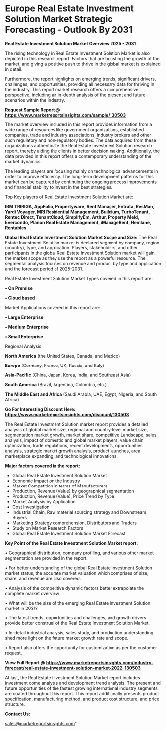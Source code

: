 # Europe Real Estate Investment Solution Market Strategic Forecasting - Outlook By 2031

<Strong> Real Estate Investment Solution Market Overview 2025 - 2031</strong>

The rising technology in Real Estate Investment Solution Market is also depicted in this research report. Factors that are boosting the growth of the market, and giving a positive push to thrive in the global market is explained in detail.

Furthermore, the report highlights on emerging trends, significant drivers, challenges, and opportunities, providing all necessary data for thriving in the industry. This report market research offers a comprehensive perspective, including an in-depth analysis of the present and future scenarios within the industry.

<strong>Request Sample Report @ <a href=https://www.marketreportsinsights.com/sample/130503>https://www.marketreportsinsights.com/sample/130503</a></strong>

The market overview included in this report provides information from a wide range of resources like government organizations, established companies, trade and industry associations, industry brokers and other such regulatory and non-regulatory bodies. The data acquired from these organizations authenticate the Real Estate Investment Solution research report, thereby aiding the clients in better decision making. Additionally, the data provided in this report offers a contemporary understanding of the market dynamics.

The leading players are focusing mainly on technological advancements in order to improve efficiency. The long-term development patterns for this market can be captured by continuing the ongoing process improvements and financial stability to invest in the best strategies.

Top Key players of Real Estate Investment Solution Market are:

<strong>IBM TRIRIGA, AppFolio, Propertyware, Rent Manager, Entrata, ResMan, Yardi Voyager, MRI Residential Management, Buildium, TurboTenant, Rentec Direct, TenantCloud, SimplifyEm, Arthur, Property Meld, Evercondo, Planon Real Estate Management, iManageRent, Hemlane, Rentables</strong>

<strong><b>Global Real Estate Investment Solution Market Scope and Size:</b></strong>
The Real Estate Investment Solution market is declared segment by company, region (country), type, and application. Players, stakeholders, and other participants in the global Real Estate Investment Solution market will gain the market scope as they use the report as a powerful resource. The segmental analysis focuses on revenue and product by type and application and the forecast period of 2025-2031.

Real Estate Investment Solution Market Types covered in this report are:

<strong>• On Premise

• Cloud based</strong>

Market Applications covered in this report are:

<strong>• Large Enterprise

• Medium Enterprise

• Small Enterprise</strong> 

Regional Analysis

<strong>North America</strong> (the United States, Canada, and Mexico)

<strong>Europe</strong> (Germany, France, UK, Russia, and Italy)

<strong>Asia-Pacific</strong> (China, Japan, Korea, India, and Southeast Asia)

<strong>South America</strong> (Brazil, Argentina, Colombia, etc.)

<strong>The Middle East and Africa</strong> (Saudi Arabia, UAE, Egypt, Nigeria, and South Africa)

<strong>Go For Interesting Discount Here: <a href=https://www.marketreportsinsights.com/discount/130503>https://www.marketreportsinsights.com/discount/130503</a></strong>

The Real Estate Investment Solution market report provides a detailed analysis of global market size, regional and country-level market size, segmentation market growth, market share, competitive Landscape, sales analysis, impact of domestic and global market players, value chain optimization, trade regulations, recent developments, opportunities analysis, strategic market growth analysis, product launches, area marketplace expanding, and technological innovations.

<strong><b>Major factors covered in the report:</b></strong>
<ul>
  <li>Global Real Estate Investment Solution Market </li>
  <li>Economic Impact on the Industry</li>
  <li>Market Competition in terms of Manufacturers</li>
  <li>Production, Revenue (Value) by geographical segmentation</li>
  <li>Production, Revenue (Value), Price Trend by Type</li>
  <li>Market Analysis by Application</li>
  <li>Cost Investigation</li>
  <li>Industrial Chain, Raw material sourcing strategy and Downstream Buyers</li>
  <li>Marketing Strategy comprehension, Distributors and Traders</li>
  <li>Study on Market Research Factors</li>
  <li>Global Real Estate Investment Solution Market Forecast</li>
</ul>

<strong><b>Key Point of the Real Estate Investment Solution Market report:</b></strong>

• Geographical distribution, company profiling, and various other market segmentation are provided in the report.

• For better understanding of the global Real Estate Investment Solution market status, the accurate market valuation which comprises of size, share, and revenue are also covered.

• Analysis of the competitive dynamic factors better extrapolate the complete market overview

• What will be the size of the emerging Real Estate Investment Solution market in 2031?

• The latest trends, opportunities and challenges, and growth drivers provide better construal of the Real Estate Investment Solution Market.

• In-detail industrial analysis, sales study, and production understanding shed more light on the future market growth rate and scope.

• Report also offers the opportunity for customization as per the customer request.

<strong><b>View Full Report @ <a href=https://www.marketreportsinsights.com/industry-forecast/real-estate-investment-solution-market-2022-130503>https://www.marketreportsinsights.com/industry-forecast/real-estate-investment-solution-market-2022-130503</a></b></strong>


At last, the Real Estate Investment Solution Market report includes investment come analysis and development trend analysis. The present and future opportunities of the fastest growing international industry segments are coated throughout this report. This report additionally presents product specification, manufacturing method, and product cost structure, and price structure.

<strong>Contact Us:</strong>

sales@marketreportsinsights.com"
